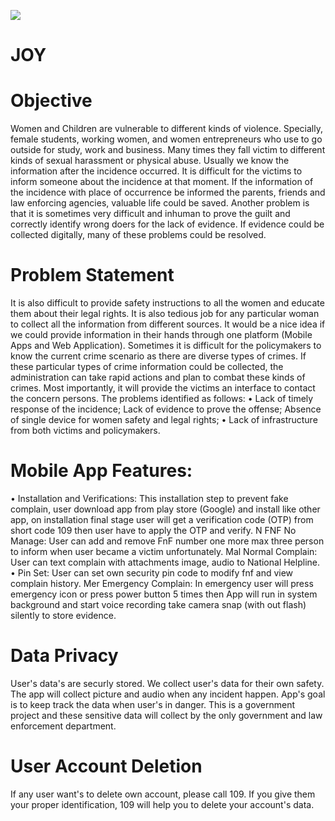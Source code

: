 ![](https://play-lh.googleusercontent.com/1Tk_F-wHHA3EFO8Zdtt3FnxPGTYIxh21RyEc8XFYVsr1b5VWNM4GvenMaf7ew0neolDm=w240-h480-rw)

# JOY

# Objective
Women and Children are vulnerable to different kinds of violence. Specially, female students, working women, and women entrepreneurs who use to go outside for study, work and business. Many times they fall victim to different kinds of sexual harassment or physical abuse. Usually we know the information after the incidence occurred. It is difficult for the victims to inform someone about the incidence at that moment. If the information of the incidence with place of occurrence be informed the parents, friends and law enforcing agencies, valuable life could be saved. Another problem is that it is sometimes very difficult and inhuman to prove the guilt and correctly identify wrong doers for the lack of evidence. If evidence could be collected digitally, many of these problems could be resolved.

# Problem Statement
It is also difficult to provide safety instructions to all the women and educate them about their legal rights. It is also tedious job for any particular woman to collect all the information from different sources. It would be a nice idea if we could provide information in their hands through one platform (Mobile Apps and Web Application).
Sometimes it is difficult for the policymakers to know the current crime scenario as there are diverse types of crimes. If these particular types of crime information could be collected, the administration can take rapid actions and plan to combat these kinds of crimes. Most importantly, it will provide the victims an interface to contact the concern persons. The problems identified as follows:
• Lack of timely response of the incidence;
Lack of evidence to prove the offense;
Absence of single device for women safety and legal rights;
• Lack of infrastructure from both victims and policymakers.

# Mobile App Features:
• Installation and Verifications: This installation step to prevent fake complain, user download app from play store (Google) and install like other app, on installation final stage user will get a verification code (OTP) from short code 109 then user have to apply the OTP and verify.
N FNF No Manage: User can add and remove FnF number one more max three person to inform when user became a victim unfortunately.
Mal Normal Complain: User can text complain with attachments image, audio to National Helpline.
• Pin Set: User can set own security pin code to modify fnf and view complain history.
Mer Emergency Complain: In emergency user will press emergency icon or press power button 5 times then App will run in system background and start voice recording take camera snap (with out flash) silently to store evidence.

# Data Privacy
User's data's are securly stored. We collect user's data for their own safety. The app will collect picture and audio when any incident happen. App's goal is to keep track the data when user's in danger. This is a government project and these sensitive data will collect by the only government and law enforcement department.

# User Account Deletion
If any user want's to delete own account, please call 109. If you give them your proper identification, 109 will help you to delete your account's data.
